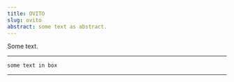 ```yaml
---
title: OVITO
slug: ovito
abstract: some text as abstract.
---
```


Some text.



---
```
some text in box
```
---
    
